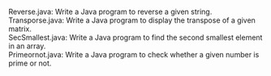 Reverse.java: Write a Java program to reverse a given string.
</br>
Transporse.java: Write a Java program to display the transpose of a given matrix.
</br>
SecSmallest.java: Write a Java program to find the second smallest element in an array.
</br>
Primeornot.java: Write a Java program to check whether a given number is prime or not.